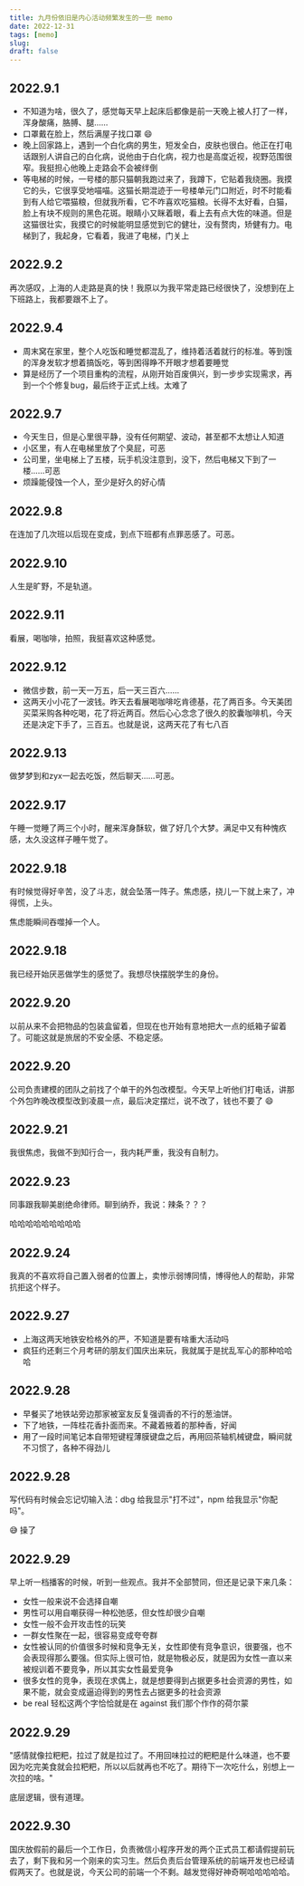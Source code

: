 ```yaml
---
title: 九月份依旧是内心活动频繁发生的一些 memo
date: 2022-12-31
tags: [memo]
slug: 
draft: false
---
```


## 2022.9.1

- 不知道为啥，很久了，感觉每天早上起床后都像是前一天晚上被人打了一样，浑身酸痛，胳膊、腿……
- 口罩戴在脸上，然后满屋子找口罩 😄
- 晚上回家路上，遇到一个白化病的男生，短发全白，皮肤也很白。他正在打电话跟别人讲自己的白化病，说他由于白化病，视力也是高度近视，视野范围很窄。我挺担心他晚上走路会不会被绊倒
- 等电梯的时候，一号楼的那只猫朝我跑过来了，我蹲下，它贴着我绕圈。我摸它的头，它很享受地喵喵。这猫长期混迹于一号楼单元门口附近，时不时能看到有人给它喂猫粮，但就我所看，它不咋喜欢吃猫粮。长得不太好看，白猫，脸上有块不规则的黑色花斑。眼睛小又眯着眼，看上去有点大佐的味道。但是这猫很壮实，我摸它的时候能明显感觉到它的健壮，没有赘肉，矫健有力。电梯到了，我起身，它看着，我进了电梯，门关上

## 2022.9.2

再次感叹，上海的人走路是真的快！我原以为我平常走路已经很快了，没想到在上下班路上，我都要跟不上了。

## 2022.9.4

- 周末窝在家里，整个人吃饭和睡觉都混乱了，维持着活着就行的标准。等到饿的浑身发软才想着搞饭吃，等到困得睁不开眼才想着要睡觉
- 算是经历了一个项目重构的流程，从刚开始百废俱兴，到一步步实现需求，再到一个个修复bug，最后终于正式上线。太难了

## 2022.9.7

- 今天生日，但是心里很平静，没有任何期望、波动，甚至都不太想让人知道
- 小区里，有人在电梯里放了个臭屁，可恶
- 公司里，坐电梯上了五楼，玩手机没注意到，没下，然后电梯又下到了一楼……可恶
- 烦躁能侵蚀一个人，至少是好久的好心情

## 2022.9.8

在连加了几次班以后现在变成，到点下班都有点罪恶感了。可恶。

## 2022.9.10

人生是旷野，不是轨道。

## 2022.9.11

看展，喝咖啡，拍照，我挺喜欢这种感觉。

## 2022.9.12

- 微信步数，前一天一万五，后一天三百六……
- 这两天小小花了一波钱。昨天去看展喝咖啡吃肯德基，花了两百多。今天美团买菜采购各种吃喝，花了将近两百。然后心心念念了很久的胶囊咖啡机，今天还是决定下手了，三百五。也就是说，这两天花了有七八百

## 2022.9.13

做梦梦到和zyx一起去吃饭，然后聊天……可恶。

## 2022.9.17

午睡一觉睡了两三个小时，醒来浑身酥软，做了好几个大梦。满足中又有种愧疚感，太久没这样子睡午觉了。

## 2022.9.18

有时候觉得好辛苦，没了斗志，就会坠落一阵子。焦虑感，挠儿一下就上来了，冲得慌，上头。

焦虑能瞬间吞噬掉一个人。

## 2022.9.18

我已经开始厌恶做学生的感觉了。我想尽快摆脱学生的身份。

## 2022.9.20

以前从来不会把物品的包装盒留着，但现在也开始有意地把大一点的纸箱子留着了。可能这就是旅居的不安全感、不稳定感。

## 2022.9.20

公司负责建模的团队之前找了个单干的外包改模型。今天早上听他们打电话，讲那个外包昨晚改模型改到凌晨一点，最后决定摆烂，说不改了，钱也不要了 😄

## 2022.9.21

我很焦虑，我做不到知行合一，我内耗严重，我没有自制力。

## 2022.9.23

同事跟我聊美剧绝命律师。聊到纳乔，我说：辣条？？？

哈哈哈哈哈哈哈哈哈

## 2022.9.24

我真的不喜欢将自己置入弱者的位置上，卖惨示弱博同情，博得他人的帮助，非常抗拒这个样子。

## 2022.9.27

- 上海这两天地铁安检格外的严，不知道是要有啥重大活动吗
- 疯狂约还剩三个月考研的朋友们国庆出来玩，我就属于是扰乱军心的那种哈哈哈

## 2022.9.28

- 早餐买了地铁站旁边那家被室友反复强调香的不行的葱油饼。
- 下了地铁，一阵桂花香扑面而来。不藏着掖着的那种香，好闻
- 用了一段时间笔记本自带短键程薄膜键盘之后，再用回茶轴机械键盘，瞬间就不习惯了，各种不得劲儿

## 2022.9.28

写代码有时候会忘记切输入法：dbg 给我显示"打不过"，npm 给我显示"你配吗"。

😅 操了

## 2022.9.29

早上听一档播客的时候，听到一些观点。我并不全部赞同，但还是记录下来几条：

- 女性一般来说不会选择自嘲
- 男性可以用自嘲获得一种松弛感，但女性却很少自嘲
- 女性一般不会开攻击性的玩笑
- 一群女性聚在一起，很容易变成夸夸群
- 女性被认同的价值很多时候和竞争无关，女性即使有竞争意识，很要强，也不会表现得那么要强。但实际上很可怕，就是物极必反，就是因为女性一直以来被规训着不要竞争，所以其实女性最爱竞争
- 很多女性的竞争，表现在求偶上，就是想要得到占据更多社会资源的男性，如果不能，就会变成逼迫得到的男性去占据更多的社会资源
- be real 轻松这两个字恰恰就是在 against 我们那个作作的荷尔蒙

## 2022.9.29

"感情就像拉粑粑，拉过了就是拉过了。不用回味拉过的粑粑是什么味道，也不要因为吃完美食就会拉粑粑，所以以后就再也不吃了。期待下一次吃什么，别想上一次拉的啥。"

底层逻辑，很有道理。

## 2022.9.30

国庆放假前的最后一个工作日，负责微信小程序开发的两个正式员工都请假提前玩去了，剩下我和另一个刚来的实习生。然后负责后台管理系统的前端开发也已经请假两天了。也就是说，今天公司的前端一个不剩。越发觉得好神奇啊哈哈哈哈哈。